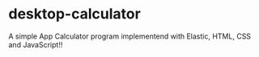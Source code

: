 # desktop-calculator

A simple App Calculator program implementend with Elastic, HTML, CSS and JavaScript!!